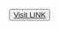 <button>
  <a href = "https://bankist-website-yousuf.netlify.app/" target = "_blank"> Visit LINK
</button>
